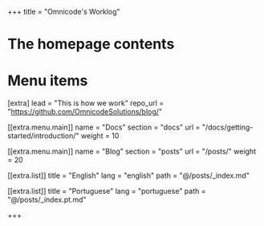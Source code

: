 +++
title = "Omnicode's Worklog"

# The homepage contents

# Menu items
[extra]
lead = "This is how we work"
repo_url = "https://github.com/OmnicodeSolutions/blog/"

[[extra.menu.main]]
name = "Docs"
section = "docs"
url = "/docs/getting-started/introduction/"
weight = 10

[[extra.menu.main]]
name = "Blog"
section = "posts"
url = "/posts/"
weight = 20

[[extra.list]]
title = "English"
lang = "english"
path = "@/posts/_index.md"

[[extra.list]]
title = "Portuguese"
lang = "portuguese"
path = "@/posts/_index.pt.md"

+++
